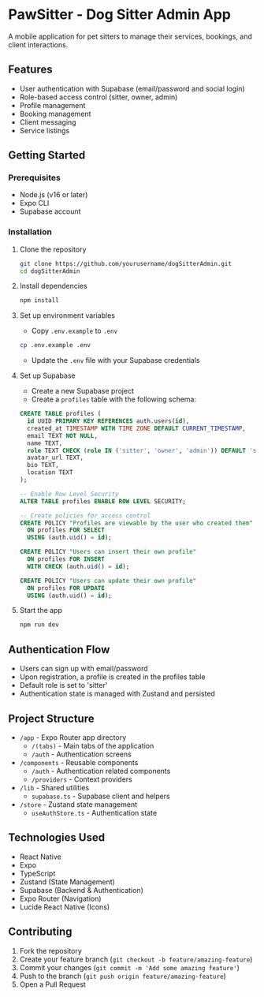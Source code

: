 # PawSitter - Dog Sitter Admin App

A mobile application for pet sitters to manage their services, bookings, and client interactions.

## Features

- User authentication with Supabase (email/password and social login)
- Role-based access control (sitter, owner, admin)
- Profile management
- Booking management
- Client messaging
- Service listings

## Getting Started

### Prerequisites

- Node.js (v16 or later)
- Expo CLI
- Supabase account

### Installation

1. Clone the repository
   ```bash
   git clone https://github.com/yourusername/dogSitterAdmin.git
   cd dogSitterAdmin
   ```

2. Install dependencies
   ```bash
   npm install
   ```

3. Set up environment variables
   - Copy `.env.example` to `.env`
   ```bash
   cp .env.example .env
   ```
   - Update the `.env` file with your Supabase credentials

4. Set up Supabase
   - Create a new Supabase project
   - Create a `profiles` table with the following schema:

   ```sql
   CREATE TABLE profiles (
     id UUID PRIMARY KEY REFERENCES auth.users(id),
     created_at TIMESTAMP WITH TIME ZONE DEFAULT CURRENT_TIMESTAMP,
     email TEXT NOT NULL,
     name TEXT,
     role TEXT CHECK (role IN ('sitter', 'owner', 'admin')) DEFAULT 'sitter',
     avatar_url TEXT,
     bio TEXT,
     location TEXT
   );
   
   -- Enable Row Level Security
   ALTER TABLE profiles ENABLE ROW LEVEL SECURITY;
   
   -- Create policies for access control
   CREATE POLICY "Profiles are viewable by the user who created them" 
     ON profiles FOR SELECT 
     USING (auth.uid() = id);
   
   CREATE POLICY "Users can insert their own profile" 
     ON profiles FOR INSERT 
     WITH CHECK (auth.uid() = id);
   
   CREATE POLICY "Users can update their own profile" 
     ON profiles FOR UPDATE 
     USING (auth.uid() = id);
   ```

5. Start the app
   ```bash
   npm run dev
   ```

## Authentication Flow

- Users can sign up with email/password
- Upon registration, a profile is created in the profiles table
- Default role is set to 'sitter'
- Authentication state is managed with Zustand and persisted

## Project Structure

- `/app` - Expo Router app directory
  - `/(tabs)` - Main tabs of the application
  - `/auth` - Authentication screens
- `/components` - Reusable components
  - `/auth` - Authentication related components
  - `/providers` - Context providers
- `/lib` - Shared utilities
  - `supabase.ts` - Supabase client and helpers
- `/store` - Zustand state management
  - `useAuthStore.ts` - Authentication state

## Technologies Used

- React Native
- Expo
- TypeScript
- Zustand (State Management)
- Supabase (Backend & Authentication)
- Expo Router (Navigation)
- Lucide React Native (Icons)

## Contributing

1. Fork the repository
2. Create your feature branch (`git checkout -b feature/amazing-feature`)
3. Commit your changes (`git commit -m 'Add some amazing feature'`)
4. Push to the branch (`git push origin feature/amazing-feature`)
5. Open a Pull Request 